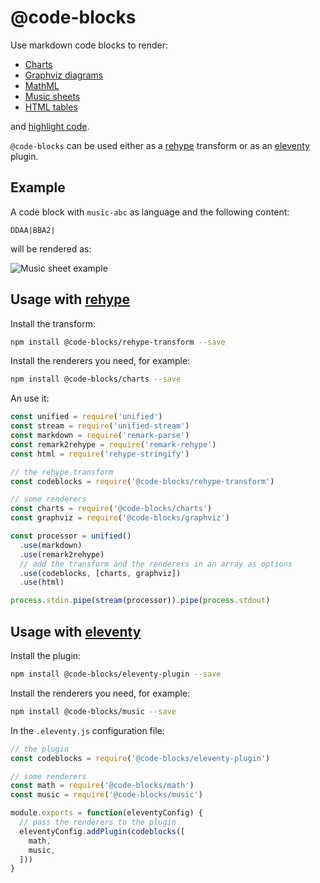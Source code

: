 # @code-blocks

Use markdown code blocks to render:

* [Charts](https://github.com/idris-maps/code-blocks/tree/master/packages/charts) 
* [Graphviz diagrams](https://github.com/idris-maps/code-blocks/tree/master/packages/graphviz)
* [MathML](https://github.com/idris-maps/code-blocks/tree/master/packages/math)
* [Music sheets](https://github.com/idris-maps/code-blocks/tree/master/packages/music)
* [HTML tables](https://github.com/idris-maps/code-blocks/tree/master/packages/tables)

and [highlight code](https://github.com/idris-maps/code-blocks/tree/master/packages/prism).

`@code-blocks` can be used either as a [rehype](https://github.com/rehypejs/rehype) transform or as an [eleventy](https://www.11ty.dev/) plugin.

## Example

A code block with `music-abc` as language and the following content:

```
DDAA|BBA2|
```

will be rendered as:

![Music sheet example](https://raw.githubusercontent.com/idris-maps/code-blocks/master/assets/home-example.png)

## Usage with [rehype](https://github.com/rehypejs/rehype)

Install the transform:

```bash
npm install @code-blocks/rehype-transform --save
```

Install the renderers you need, for example:

```bash
npm install @code-blocks/charts --save
```

An use it:

```js
const unified = require('unified')
const stream = require('unified-stream')
const markdown = require('remark-parse')
const remark2rehype = require('remark-rehype')
const html = require('rehype-stringify')

// the rehype transform
const codeblocks = require('@code-blocks/rehype-transform')

// some renderers
const charts = require('@code-blocks/charts')
const graphviz = require('@code-blocks/graphviz')

const processor = unified()
  .use(markdown)
  .use(remark2rehype)
  // add the transform and the renderers in an array as options
  .use(codeblocks, [charts, graphviz])
  .use(html)

process.stdin.pipe(stream(processor)).pipe(process.stdout)
```

## Usage with [eleventy](https://www.11ty.dev/)

Install the plugin:

```bash
npm install @code-blocks/eleventy-plugin --save
```

Install the renderers you need, for example:

```bash
npm install @code-blocks/music --save
```


In the `.eleventy.js` configuration file:

```js
// the plugin
const codeblocks = require('@code-blocks/eleventy-plugin')

// some renderers
const math = require('@code-blocks/math')
const music = require('@code-blocks/music')

module.exports = function(eleventyConfig) {
  // pass the renderers to the plugin
  eleventyConfig.addPlugin(codeblocks([
    math,
    music,
  ]))
}
```
